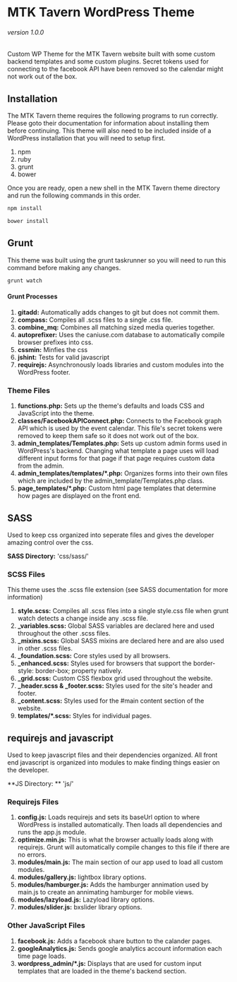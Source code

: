 # MTK Tavern WordPress Theme
###### version 1.0.0

Custom WP Theme for the MTK Tavern website built with some custom backend templates and some custom plugins.  Secret tokens used for connecting to the facebook API have been removed so the calendar might not work out of the box.

## Installation

The MTK Tavern theme requires the following programs to run correctly.  Please goto their documentation for 
information about installing them before continuing.  This theme will also need to be included inside of a 
WordPress installation that you will need to setup first.

1. npm
2. ruby
3. grunt
4. bower

Once you are ready, open a new shell in the MTK Tavern theme directory and run the following commands in this order.

```bash
npm install
``` 

```bash
bower install
```

## Grunt

This theme was built using the grunt taskrunner so you will need to run this command before making any changes.

```bash
grunt watch
```

#### Grunt Processes

1. **gitadd:** Automatically adds changes to git but does not commit them.
2. **compass:** Compiles all .scss files to a single .css file.
3. **combine_mq:** Combines all matching sized media queries together.
4. **autoprefixer:** Uses the caniuse.com database to automatically compile browser prefixes into css.
5. **cssmin:** Minfies the css
6. **jshint:** Tests for valid javascript
7. **requirejs:** Asynchronously loads libraries and custom modules into the WordPress footer.

### Theme Files

1. **functions.php:** Sets up the theme's defaults and loads CSS and JavaScript into the theme.
2. **classes/FacebookAPIConnect.php:** Connects to the Facebook graph API which is used by the event calendar.  This file's secret tokens were removed to keep them safe so it does not work out of the box.
3. **admin_templates/Templates.php:** Sets up custom admin forms used in WordPress's backend.  Changing what template a page uses will load different input forms for that page if that page requires custom data from the admin.
4. **admin_templates/templates/*.php:** Organizes forms into their own files which are included by the admin_template/Templates.php class.
5. **page_templates/*.php:** Custom html page templates that determine how pages are displayed on the front end.

## SASS

Used to keep css organized into seperate files and gives the developer amazing control over the css.

**SASS Directory:** 'css/sass/'

### SCSS Files

This theme uses the .scss file extension (see SASS documentation for more information)

1. **style.scss:** Compiles all .scss files into a single style.css file when grunt watch detects a change inside any .scss file.
2. **_variables.scss:** Global SASS variables are declared here and used throughout the other .scss files.
3. **_mixins.scss:** Global SASS mixins are declared here and are also used in other .scss files.
4. **_foundation.scss:** Core styles used by all browsers.
5. **_enhanced.scss:** Styles used for browsers that support the border-style: border-box; property natively.
6. **_grid.scss:** Custom CSS flexbox grid used throughout the website.
7. **_header.scss & _footer.scss:** Styles used for the site's header and footer.
8. **_content.scss:** Styles used for the #main content section of the website.
9. **templates/*.scss:** Styles for individual pages.

## requirejs and javascript

Used to keep javascript files and their dependencies organized.  All front end javascript is organized into modules to make finding 
things easier on the developer.

**JS Directory: ** 'js/'

### Requirejs Files

1. **config.js:** Loads requirejs and sets its baseUrl option to where WordPress is installed automatically.  Then loads all dependencies and runs the app.js module.
2. **optimize.min.js:** This is what the browser actually loads along with requirejs.  Grunt will automatically compile changes to this file if there are no errors.
3. **modules/main.js:** The main section of our app used to load all custom modules.
4. **modules/gallery.js:** lightbox library options.
5. **modules/hamburger.js:** Adds the hamburger annimation used by main.js to create an annimating hamburger for mobile views.
6. **modules/lazyload.js:** Lazyload library options.
7. **modules/slider.js:** bxslider library options.

### Other JavaScript Files

1. **facebook.js:** Adds a facebook share button to the calander pages.
2. **googleAnalytics.js:** Sends google analytics account information each time page loads.
3. **wordpress_admin/*.js:** Displays that are used for custom input templates that are loaded in the theme's backend section.
